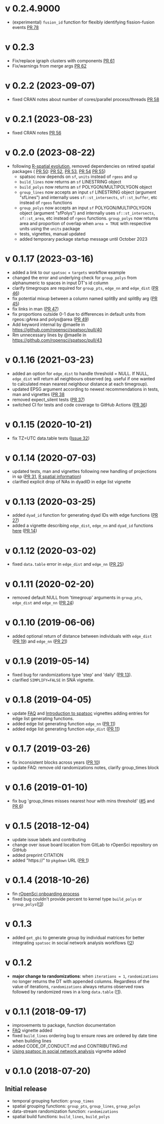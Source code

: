 # v 0.2.4.9000

* (experimental) `fusion_id` function for flexibly identifying fission-fusion
events [PR 78](https://github.com/ropensci/spatsoc/pull/78)


# v 0.2.3 

* Fix/replace igraph clusters with components [PR 61](https://github.com/ropensci/spatsoc/pull/61)
* Fix/warnings from merge args [PR 62](https://github.com/ropensci/spatsoc/pull/61)

# v 0.2.2 (2023-09-07)

* fixed CRAN notes about number of cores/parallel process/threads [PR 58](https://github.com/ropensci/spatsoc/pull/58)


# v 0.2.1 (2023-08-23)

* fixed CRAN notes [PR 56](https://github.com/ropensci/spatsoc/pull/56)


# v 0.2.0 (2023-08-22)

* following [R-spatial evolution](https://r-spatial.org/r/2022/04/12/evolution.html),
removed dependencies on retired spatial packages (
[PR 50](https://github.com/ropensci/spatsoc/issues/50):
[PR 52](https://github.com/ropensci/spatsoc/issues/52),
[PR 53](https://github.com/ropensci/spatsoc/issues/53),
[PR 54](https://github.com/ropensci/spatsoc/issues/54)
[PR 55](https://github.com/ropensci/spatsoc/issues/55))
  - spatsoc now depends on `sf`, `units` instead of `rgeos` and `sp`
  - `build_lines` now returns an `sf` LINESTRING object
  - `build_polys` now returns an `sf` POLYGON/MULTIPOLYGON object
  - `group_lines` now accepts an input `sf` LINESTRING object (argument "sfLines") 
  and internally uses `sf::st_intersects`, `sf::st_buffer`, etc instead of `rgeos` functions
  - `group_polys` now accepts an input `sf` POLYGON/MULTIPOLYGON object (argument "sfPolys") 
  and internally uses `sf::st_intersects`, `sf::st_area`, etc instead of `rgeos` functions. 
  `group_polys` now returns area and proportion of overlap when `area = TRUE` with 
  respective units using the `units` package
  - tests, vignettes, manual updated
  - added temporary package startup message until October 2023

  
# v 0.1.17 (2023-03-16)

* added a link to our `spatsoc` + `targets` workflow example
* changed the error and underlying check for `group_polys` from alphanumeric to
spaces in input DT's id column
* clarify timegroups are required for `group_pts`, `edge_nn` and `edge_dist` ([PR 46](https://github.com/ropensci/spatsoc/pull/46))
* fix potential mixup between a column named splitBy and splitBy arg ([PR 45](https://github.com/ropensci/spatsoc/pull/45))
* fix links in man ([PR 47](https://github.com/ropensci/spatsoc/pull/47))
* fix proportions outside 0-1 due to differences in default units from rgeos::gArea 
and polys@area ([PR 49](https://github.com/ropensci/spatsoc/pull/49))
* Add keyword internal by @maelle in https://github.com/ropensci/spatsoc/pull/40
* Rm unnecessary lines by @maelle in https://github.com/ropensci/spatsoc/pull/43


# v 0.1.16 (2021-03-23)
* added an option for `edge_dist` to handle threshold = NULL. If NULL, `edge_dist` will return all neighbours observed (eg. useful if one wanted to calculated mean nearest neighbour distance at each timegroup). 
* updated EPSG argument according to newest recommendations in tests, man and vignettes ([PR 38](https://github.com/ropensci/spatsoc/pull/38)
* removed expect_silent tests ([PR 37](https://github.com/ropensci/spatsoc/pull/37))
* switched CI for tests and code coverage to GitHub Actions ([PR 36](https://github.com/ropensci/spatsoc/pull/36))


# v 0.1.15 (2020-10-21)
* fix TZ=UTC data.table tests ([Issue 32](https://github.com/ropensci/spatsoc/issues/32))

# v 0.1.14 (2020-07-03)
* updated tests, man and vignettes following new handling of projections in sp ([PR 31](https://github.com/ropensci/spatsoc/pull/31), [R spatial information](https://r-spatial.org/r/2020/03/17/wkt.html))
* clarified explicit drop of NAs in dyadID in edge list vignette

# v 0.1.13 (2020-03-25)
* added `dyad_id` function for generating dyad IDs with edge functions ([PR 27](https://github.com/ropensci/spatsoc/pull/25))
* added a vignette describing `edge_dist`, `edge_nn` and `dyad_id` functions [here](https://docs.ropensci.org/spatsoc/articles/using-edge-and-dyad.html) ([PR 14](https://github.com/ropensci/spatsoc/pull/14))

# v 0.1.12 (2020-03-02)
* fixed `data.table` error in `edge_dist` and `edge_nn` ([PR 25](https://github.com/ropensci/spatsoc/pull/25))


# v 0.1.11 (2020-02-20)
* removed default NULL from 'timegroup' arguments in `group_pts`, `edge_dist` and `edge_nn` ([PR 24](https://github.com/ropensci/spatsoc/pull/24))


# v 0.1.10 (2019-06-06)
* added optional return of distance between individuals with `edge_dist` ([PR 19](https://github.com/ropensci/spatsoc/pull/19)) and `edge_nn` ([PR 21](https://github.com/ropensci/spatsoc/pull/21))


# v 0.1.9 (2019-05-14)
* fixed bug for randomizations type 'step' and 'daily' ([PR 13](https://github.com/ropensci/spatsoc/pull/13)). 
* clarified `SIMPLIFY=FALSE` in SNA vignette. 


# v 0.1.8 (2019-04-05)
* update [FAQ](https://docs.ropensci.org/spatsoc/articles/faq.html) and [Introduction to spatsoc](https://docs.ropensci.org/spatsoc/articles/intro-spatsoc.html) vignettes adding entries for edge list generating functions. 
* added edge list generating function `edge_nn` ([PR 11](https://github.com/ropensci/spatsoc/pull/12))
* added edge list generating function `edge_dist` ([PR 11](https://github.com/ropensci/spatsoc/pull/11))


# v 0.1.7 (2019-03-26)
* fix inconsistent blocks across years ([PR 10](https://github.com/ropensci/spatsoc/pull/10))
* update FAQ: remove old randomizations notes, clarify group_times block


# v 0.1.6 (2019-01-10)
* fix bug 'group_times misses nearest hour with mins threshold' ([#5](https://github.com/ropensci/spatsoc/issues/5) and [PR 6](https://github.com/ropensci/spatsoc/pull/6))

# v 0.1.5 (2018-12-04)
* update issue labels and contributing
* change over issue board location from GitLab to rOpenSci repository on GitHub
* added preprint CITATION
* added "https://" to `pkgdown` URL ([PR 1](https://github.com/ropensci/spatsoc/pull/1))

# v 0.1.4 (2018-10-26)
* fin [rOpenSci onboarding process](https://github.com/ropensci/software-review/issues/237)
* fixed bug couldn't provide percent to kernel type `build_polys` or `group_polys`([!3](https://gitlab.com/robitalec/spatsoc/-/merge_requests/3))


# v 0.1.3 
* added `get_gbi` to generate group by individual matrices for better integrating `spatsoc` in social network analysis workflows ([!2](https://gitlab.com/robitalec/spatsoc/-/merge_requests/2))


# v 0.1.2

* **major change to randomizations**: when `iterations = 1`, `randomizations` no longer returns the DT with appended columns. Regardless of the value of iterations, `randomizations` always returns observed rows followed by randomized rows in a long `data.table` ([!1](https://gitlab.com/robitalec/spatsoc/-/merge_requests/1)). 

# v 0.1.1 (2018-09-17)

* improvements to package, function documentation
* [FAQ](https://docs.ropensci.org/spatsoc/articles/faq.html) vignette added
* fixed `build_lines` ordering bug to ensure rows are ordered by date time when building lines
* added CODE_OF_CONDUCT.md and CONTRIBUTING.md
* [Using spatsoc in social network analysis](https://docs.ropensci.org/spatsoc/articles/using-in-sna.html) vignette added

# v 0.1.0 (2018-07-20)

## Initial release

* temporal grouping function: `group_times`
* spatial grouping functions: `group_pts`, `group_lines`, `group_polys`
* data-stream randomization function: `randomizations`
* spatial build functions: `build_lines`, `build_polys`

